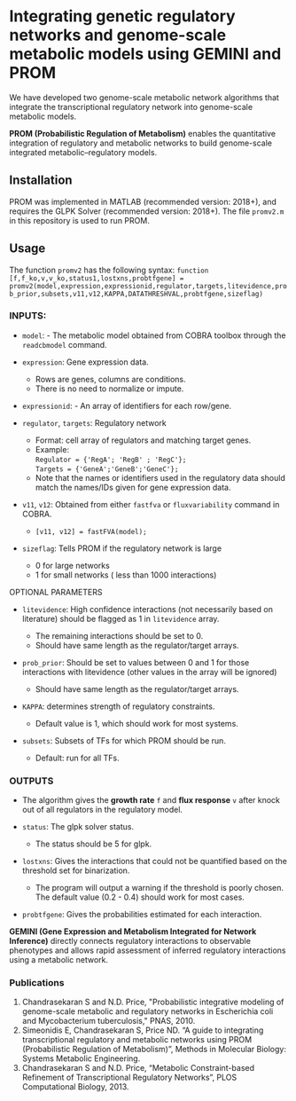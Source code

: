 # Integrating genetic regulatory networks and genome-scale metabolic models using GEMINI and PROM
We have developed two genome-scale metabolic network algorithms that integrate the transcriptional regulatory network into genome-scale metabolic models. 

**PROM (Probabilistic Regulation of Metabolism)** enables the quantitative integration of regulatory and metabolic networks to build genome-scale integrated metabolic–regulatory models. 

## Installation
PROM was implemented in MATLAB (recommended version: 2018+), and requires the GLPK Solver (recommended version: 2018+). The file `promv2.m` in this repository is used to run PROM.

## Usage
The function `promv2` has the following syntax:
`function [f,f_ko,v,v_ko,status1,lostxns,probtfgene] =  promv2(model,expression,expressionid,regulator,targets,litevidence,prob_prior,subsets,v11,v12,KAPPA,DATATHRESHVAL,probtfgene,sizeflag)`
### INPUTS:
* `model`: - The metabolic model obtained from COBRA toolbox through the `readcbmodel` command.

* `expression`: Gene expression data.
  * Rows are genes, columns are conditions.
  * There is no need to normalize or impute.

* `expressionid`: - An array of identifiers for each row/gene.

* `regulator`, `targets`: Regulatory network
  * Format: cell array of regulators and matching target genes.
  * Example:   
           `Regulator = {'RegA'; 'RegB' ; 'RegC'};`  
           `Targets = {'GeneA';'GeneB';'GeneC'};`
  * Note that the names or identifiers used in the regulatory data should match the names/IDs given for gene expression data.

 * `v11`, `v12`: Obtained from either `fastfva` or `fluxvariability` command in COBRA.
   * `[v11, v12] = fastFVA(model);`

* `sizeflag`: Tells PROM if the regulatory network is large
  * 0 for large networks
  * 1 for small networks ( less than 1000 interactions)

OPTIONAL PARAMETERS

* `litevidence`: High confidence interactions (not necessarily based on literature) should be flagged as 1 in `litevidence` array.
  * The remaining interactions should be set to 0.
  * Should have same length as the regulator/target arrays.
  
* `prob_prior`: Should be set to values between 0 and 1 for those interactions with litevidence (other values in the array will be ignored)
  * Should have same length as the regulator/target arrays.

* `KAPPA`: determines strength of regulatory constraints.
  * Default value is 1, which should work for most systems.
  
* `subsets`: Subsets of TFs for which PROM should be run.
  * Default: run for all TFs.

### OUTPUTS
* The algorithm gives the **growth rate** `f` and **flux response** `v` after knock out of all regulators in the regulatory model.
* `status`: The glpk solver status.
  * The status should be 5 for glpk.

* `lostxns`: Gives the interactions that could not be quantified based on the
threshold set for binarization.
  * The program will output a warning if the threshold is poorly chosen. The default value (0.2 - 0.4) should work for most cases.

* `probtfgene`: Gives the probabilities estimated for each interaction.



**GEMINI (Gene Expression and Metabolism Integrated for Network Inference)** directly connects regulatory interactions to observable phenotypes and allows rapid assessment of inferred regulatory interactions using a metabolic network.

### Publications
1. Chandrasekaran S and N.D. Price, "Probabilistic integrative modeling of genome-scale metabolic and regulatory networks in Escherichia coli and Mycobacterium tuberculosis," PNAS, 2010. 
2. Simeonidis E, Chandrasekaran S, Price ND. “A guide to integrating transcriptional regulatory and metabolic networks using PROM (Probabilistic Regulation of Metabolism)”, Methods in Molecular Biology: Systems Metabolic Engineering.
3. Chandrasekaran S and N.D. Price, “Metabolic Constraint-based Refinement of Transcriptional Regulatory Networks”, PLOS Computational Biology, 2013.
